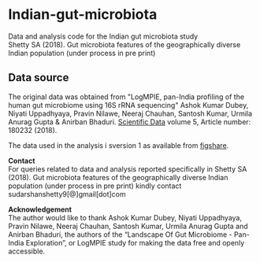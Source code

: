   
# Indian-gut-microbiota
Data and analysis code for the Indian gut microbiota study  
Shetty SA (2018). Gut microbiota features of the geographically diverse Indian population (under process in pre print)  

## Data source  
The original data was obtained from "LogMPIE, pan-India profiling of the human gut microbiome using 16S rRNA sequencing" Ashok Kumar Dubey, Niyati Uppadhyaya, Pravin Nilawe, Neeraj Chauhan, Santosh Kumar, Urmila Anurag Gupta & Anirban Bhaduri. [Scientific Data](https://www.nature.com/articles/sdata2018232) volume 5, Article number: 180232 (2018).  

The data used in the analysis i sversion 1 as available from [figshare](https://doi.org/10.6084/m9.figshare.c.4147079.v1).  

**Contact**  
For queries related to data and analysis reported specifically in Shetty SA (2018). Gut microbiota features of the geographically diverse Indian population (under process in pre print) kindly contact sudarshanshetty9[@]gmail[dot]com   

**Acknowledgement**  
The author would like to thank Ashok Kumar Dubey, Niyati Uppadhyaya, Pravin Nilawe, Neeraj Chauhan, Santosh Kumar, Urmila Anurag Gupta and Anirban Bhaduri, the authors of the “Landscape Of Gut Microbiome - Pan-India Exploration”, or LogMPIE study for making the data free and openly accessible.  
